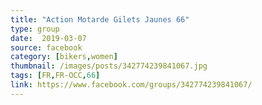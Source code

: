 ```yaml
---
title: "Action Motarde Gilets Jaunes 66"
type: group
date:  2019-03-07
source: facebook
category: [bikers,women]
thumbnail: /images/posts/342774239841067.jpg
tags: [FR,FR-OCC,66]
link: https://www.facebook.com/groups/342774239841067/
---
```

